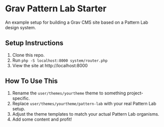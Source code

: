 # Grav Pattern Lab Starter
An example setup for building a Grav CMS site based on a Pattern Lab design system.

## Setup Instructions

1. Clone this repo.
2. Run `php -S localhost:8000 system/router.php`
3. View the site at http://localhost:8000

## How To Use This

1. Rename the `user/themes/yourtheme` theme to something project-specific.
2. Replace `user/themes/yourtheme/pattern-lab` with your real Pattern Lab setup.
3. Adjust the theme templates to match your actual Pattern Lab organisms.
4. Add some content and profit!
